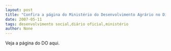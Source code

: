 ```yaml
---
layout: post
title: "Confira a página do Ministério do Desenvolvimento Agrário no Diário Oficial de hoje"
date: 2007-05-11
tags: desenvolvimento social,diário oficial,ministério
author: None
---
```

Veja a p&aacute;gina do DO aqui. 